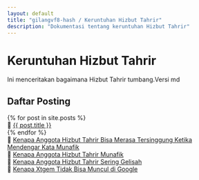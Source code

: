 ```yaml
---
layout: default
title: "gilangvf8-hash / Keruntuhan Hizbut Tahrir"
description: "Dokumentasi tentang keruntuhan Hizbut Tahrir"
---
```


# Keruntuhan Hizbut Tahrir
Ini menceritakan bagaimana Hizbut Tahrir tumbang.Versi md

## Daftar Posting
<div class="file-list">
  {% for post in site.posts %}
    <div class="file">
      📄 <span><a href="{{ post.url | relative_url }}">{{ post.title }}</a></span>
    </div>
  {% endfor %}
  <div class="file">
        📄 <span><a href="https://gilangvf8-hash.github.io/post/post4.html">Kenapa Anggota Hizbut Tahrir Bisa Merasa Tersinggung Ketika Mendengar Kata Munafik</a></span>
      </div>
      <div class="file">
        📄 <span><a href="https://gilangvf8-hash.github.io/post/post3.html">Kenapa Anggota Hizbut Tahrir Munafik</a></span>
      </div>
      <div class="file">
        📄 <span><a href="https://gilangvf8-hash.github.io/post/post1.html">Kenapa Anggota Hizbut Tahrir Sering Gelisah</a></span>
      </div>
      <div class="file">
        📄 <span><a href="https://gilangvf8-hash.github.io/post/post2.html">Kenapa Xtgem Tidak Bisa Muncul di Google</a></span>
      </div>
</div>